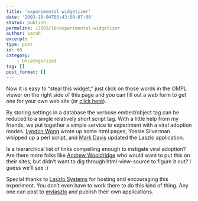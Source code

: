 ```yaml
---
title: 'experimental widgetizer'
date: '2003-10-04T05:43:00-07:00'
status: publish
permalink: /2003/10/experimental-widgetizer
author: sarah
excerpt: ''
type: post
id: 68
category:
    - Uncategorized
tag: []
post_format: []
---
```

Now it is easy to “steal this widget,” just click on those words in the OMPL viewer on the right side of this page and you can fill out a web form to get one for your own web site (or [click here](http://www.mylaszlo.com/cgi-bin/blogbox)).

By storing settings in a database the verbose embed/object tag can be reduced to a single relatively short script tag. With a little help from my friends, we put together a simple service to experiment with a viral adoption modes. [Lyndon Wong](http://lyndonwong.blogspot.com/) wrote up some html pages, Yossie Silverman whipped up a perl script, and [Mark Davis](http://drdreff.blogspot.com) updated the Laszlo application.

Is a hierarchical list of links compelling enough to instigate viral adoption? Are there more folks like [Andrew Wooldridge](http://cogworks.manilasites.com) who would want to put this on their sites, but didn’t want to dig through html-view-source to figure it out? I guess we’ll see :)

Special thanks to [Laszlo Systems](http://www.laszlosystems.com) for hosting and encouraging this experiment. You don’t even have to work there to do this kind of thing. Any one can post to [mylaszlo](http://www.mylaszlo.com) and publish their own applications.